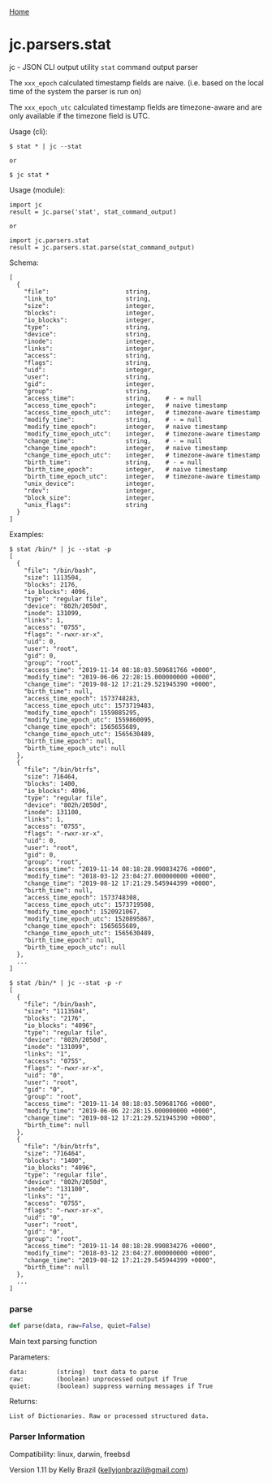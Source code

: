 [Home](https://kellyjonbrazil.github.io/jc/)
<a id="jc.parsers.stat"></a>

# jc.parsers.stat

jc - JSON CLI output utility `stat` command output parser

The `xxx_epoch` calculated timestamp fields are naive. (i.e. based on the
local time of the system the parser is run on)

The `xxx_epoch_utc` calculated timestamp fields are timezone-aware and are
only available if the timezone field is UTC.

Usage (cli):

    $ stat * | jc --stat

    or

    $ jc stat *

Usage (module):

    import jc
    result = jc.parse('stat', stat_command_output)

    or

    import jc.parsers.stat
    result = jc.parsers.stat.parse(stat_command_output)

Schema:

    [
      {
        "file":                     string,
        "link_to"                   string,
        "size":                     integer,
        "blocks":                   integer,
        "io_blocks":                integer,
        "type":                     string,
        "device":                   string,
        "inode":                    integer,
        "links":                    integer,
        "access":                   string,
        "flags":                    string,
        "uid":                      integer,
        "user":                     string,
        "gid":                      integer,
        "group":                    string,
        "access_time":              string,    # - = null
        "access_time_epoch":        integer,   # naive timestamp
        "access_time_epoch_utc":    integer,   # timezone-aware timestamp
        "modify_time":              string,    # - = null
        "modify_time_epoch":        integer,   # naive timestamp
        "modify_time_epoch_utc":    integer,   # timezone-aware timestamp
        "change_time":              string,    # - = null
        "change_time_epoch":        integer,   # naive timestamp
        "change_time_epoch_utc":    integer,   # timezone-aware timestamp
        "birth_time":               string,    # - = null
        "birth_time_epoch":         integer,   # naive timestamp
        "birth_time_epoch_utc":     integer,   # timezone-aware timestamp
        "unix_device":              integer,
        "rdev":                     integer,
        "block_size":               integer,
        "unix_flags":               string
      }
    ]

Examples:

    $ stat /bin/* | jc --stat -p
    [
      {
        "file": "/bin/bash",
        "size": 1113504,
        "blocks": 2176,
        "io_blocks": 4096,
        "type": "regular file",
        "device": "802h/2050d",
        "inode": 131099,
        "links": 1,
        "access": "0755",
        "flags": "-rwxr-xr-x",
        "uid": 0,
        "user": "root",
        "gid": 0,
        "group": "root",
        "access_time": "2019-11-14 08:18:03.509681766 +0000",
        "modify_time": "2019-06-06 22:28:15.000000000 +0000",
        "change_time": "2019-08-12 17:21:29.521945390 +0000",
        "birth_time": null,
        "access_time_epoch": 1573748283,
        "access_time_epoch_utc": 1573719483,
        "modify_time_epoch": 1559885295,
        "modify_time_epoch_utc": 1559860095,
        "change_time_epoch": 1565655689,
        "change_time_epoch_utc": 1565630489,
        "birth_time_epoch": null,
        "birth_time_epoch_utc": null
      },
      {
        "file": "/bin/btrfs",
        "size": 716464,
        "blocks": 1400,
        "io_blocks": 4096,
        "type": "regular file",
        "device": "802h/2050d",
        "inode": 131100,
        "links": 1,
        "access": "0755",
        "flags": "-rwxr-xr-x",
        "uid": 0,
        "user": "root",
        "gid": 0,
        "group": "root",
        "access_time": "2019-11-14 08:18:28.990834276 +0000",
        "modify_time": "2018-03-12 23:04:27.000000000 +0000",
        "change_time": "2019-08-12 17:21:29.545944399 +0000",
        "birth_time": null,
        "access_time_epoch": 1573748308,
        "access_time_epoch_utc": 1573719508,
        "modify_time_epoch": 1520921067,
        "modify_time_epoch_utc": 1520895867,
        "change_time_epoch": 1565655689,
        "change_time_epoch_utc": 1565630489,
        "birth_time_epoch": null,
        "birth_time_epoch_utc": null
      },
      ...
    ]

    $ stat /bin/* | jc --stat -p -r
    [
      {
        "file": "/bin/bash",
        "size": "1113504",
        "blocks": "2176",
        "io_blocks": "4096",
        "type": "regular file",
        "device": "802h/2050d",
        "inode": "131099",
        "links": "1",
        "access": "0755",
        "flags": "-rwxr-xr-x",
        "uid": "0",
        "user": "root",
        "gid": "0",
        "group": "root",
        "access_time": "2019-11-14 08:18:03.509681766 +0000",
        "modify_time": "2019-06-06 22:28:15.000000000 +0000",
        "change_time": "2019-08-12 17:21:29.521945390 +0000",
        "birth_time": null
      },
      {
        "file": "/bin/btrfs",
        "size": "716464",
        "blocks": "1400",
        "io_blocks": "4096",
        "type": "regular file",
        "device": "802h/2050d",
        "inode": "131100",
        "links": "1",
        "access": "0755",
        "flags": "-rwxr-xr-x",
        "uid": "0",
        "user": "root",
        "gid": "0",
        "group": "root",
        "access_time": "2019-11-14 08:18:28.990834276 +0000",
        "modify_time": "2018-03-12 23:04:27.000000000 +0000",
        "change_time": "2019-08-12 17:21:29.545944399 +0000",
        "birth_time": null
      },
      ...
    ]

<a id="jc.parsers.stat.parse"></a>

### parse

```python
def parse(data, raw=False, quiet=False)
```

Main text parsing function

Parameters:

    data:        (string)  text data to parse
    raw:         (boolean) unprocessed output if True
    quiet:       (boolean) suppress warning messages if True

Returns:

    List of Dictionaries. Raw or processed structured data.

### Parser Information
Compatibility:  linux, darwin, freebsd

Version 1.11 by Kelly Brazil (kellyjonbrazil@gmail.com)
